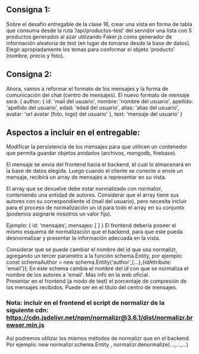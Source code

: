 ## Consigna 1: 

Sobre el desafío entregable de la clase 16, crear una vista en forma de tabla que consuma desde la ruta ‘/api/productos-test’ del servidor una lista con 5 productos generados al azar utilizando Faker.js como generador de información aleatoria de test (en lugar de tomarse desde la base de datos). Elegir apropiadamente los temas para conformar el objeto ‘producto’ (nombre, precio y foto).

## Consigna 2: 

Ahora, vamos a reformar el formato de los mensajes y la forma de comunicación del chat (centro de mensajes).
El nuevo formato de mensaje será:
	{ 
		author: {
			id: 'mail del usuario', 
			nombre: 'nombre del usuario', 
			apellido: 'apellido del usuario', 
			edad: 'edad del usuario', 
			alias: 'alias del usuario',
			avatar: 'url avatar (foto, logo) del usuario'
		},
		text: 'mensaje del usuario'
	}

## Aspectos a incluir en el entregable: 

Modificar la persistencia de los mensajes para que utilicen un contenedor que permita guardar objetos anidados (archivos, mongodb, firebase).

El mensaje se envía del frontend hacia el backend, el cual lo almacenará en la base de datos elegida. Luego cuando el cliente se conecte o envie un mensaje, recibirá un array de mensajes a representar en su vista. 

El array que se devuelve debe estar normalizado con normalizr, conteniendo una entidad de autores. Considerar que el array tiene sus autores con su correspondiente id (mail del usuario), pero necesita incluir para el proceso de normalización un id para todo el array en su conjunto (podemos asignarle nosotros un valor fijo).

Ejemplo: { id: ‘mensajes’, mensajes: [ ] }
El frontend debería poseer el mismo esquema de normalización que el backend, para que este pueda desnormalizar y presentar la información adecuada en la vista.

Considerar que se puede cambiar el nombre del id que usa normalizr, agregando un tercer parametro a la función schema.Entity, por ejemplo:
const schemaAuthor = new schema.Entity('author',{...},{idAttribute: 'email'});
En este schema cambia el nombre del id con que se normaliza el nombre de los autores a 'email'. Más info en la web oficial.  
Presentar en el frontend (a modo de test) el porcentaje de compresión de los mensajes recibidos. Puede ser en el título del centro de mensajes.


### Nota: incluir en el frontend el script de normalizr de la siguiente cdn: https://cdn.jsdelivr.net/npm/normalizr@3.6.1/dist/normalizr.browser.min.js
Así podremos utilizar los mismos métodos de normalizr que en el backend. Por ejemplo:  new normalizr.schema.Entity , normalizr.denormalize(...,...,...)
